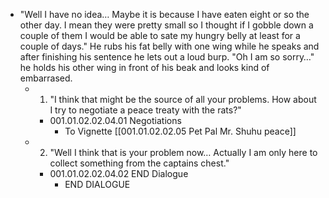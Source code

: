 - "Well I have no idea… Maybe it is because I have eaten eight or so the other day. I mean they were pretty small so I thought if I gobble down a couple of them I would be able to sate my hungry belly at least for a couple of days." He rubs his fat belly with one wing while he speaks and after finishing his sentence he lets out a loud burp. "Oh I am so sorry…" he holds his other wing in front of his beak and looks kind of embarrased.
	- 1. "I think that might be the source of all your problems. How about I try to negotiate a peace treaty with the rats?"
		- 001.01.02.02.04.01 Negotiations
			- To Vignette [[001.01.02.02.05 Pet Pal Mr. Shuhu peace]]
	- 2. "Well I think that is your problem now… Actually I am only here to collect something from the captains chest."
		- 001.01.02.02.04.02 END Dialogue
			- END DIALOGUE